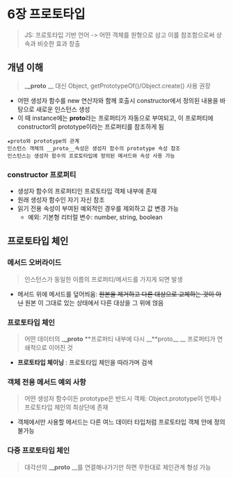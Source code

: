 # 6장 프로토타입

> JS: 프로토타입 기반 언어 -> 어떤 객체를 원형으로 삼고 이를 참조함으로써 상속과 비슷한 효과 창출

## 개념 이해

> \_**\_proto** \_\_ 대신 Object, getPrototypeOf()/Object.create() 사용 권장

- 어떤 생성자 함수를 new 연산자와 함께 호출시 constructor에서 정의된 내용을 바탕으로 새로운 인스턴스 생성
- 이 때 instance에는 **proto**라는 프로퍼티가 자동으로 부여되고, 이 프로퍼티에 constructor의 prototype이라는 프로퍼티를 참조하게 됨

```
★proto와 prototype의 관계
인스턴스 객체의 __proto__속성은 생성자 함수의 prototype 속성 참조
인스턴스는 생성자 함수의 프로토타입에 정의된 메서드와 속성 사용 가능
```

### constructor 프로퍼티

- 생성자 함수의 프로퍼티인 프로토타입 객체 내부에 존재
- 원래 생성자 함수인 자기 자신 참조
- 읽기 전용 속성이 부여된 예외적인 경우를 제외하고 값 변경 가능
  - 예외: 기본형 리터럴 변수: number, string, boolean

## 프로토타입 체인

### 메서드 오버라이드

> 인스턴스가 동일한 이름의 프로퍼티/메서드를 가지게 되면 발생

- 메서드 위에 메서드를 덮어씌움: ~~원본을 제거하고 다른 대상으로 교체하는 것이 아닌~~ 원본 이 그대로 있는 상태에서 다른 대상을 그 위에 얹음

### 프로토타입 체인

> 어떤 데이터의 \_**\_proto** **프로퍼티 내부에 다시 \_\_**proto\_\_ \_\_ 프로퍼티가 연쇄적으로 이어진 것

- **프로토타입 체이닝** : 프로토타입 체인을 따라가며 검색

### 객체 전용 메서드 예외 사항

> 어떤 생성자 함수이든 prototype은 반드시 객체: Object.prototype이 언제나 프로토타입 체인의 최상단에 존재

- 객체에서만 사용할 메서드는 다른 여느 데이터 타입처럼 프로토타입 객체 안에 정의 불가능

### 다중 프로토타입 체인

> 대각선의 \_**\_proto** \_\_를 연결해나가기만 하면 무한대로 체인관계 형성 가능
